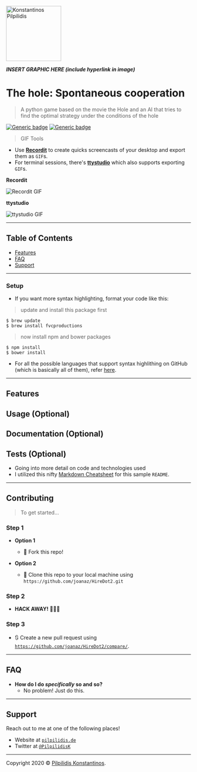 <a href="http://pilpilidis.de"><img src="https://avatars1.githubusercontent.com/u/71609885?s=400&u=c8c17cdd60c197a1003b0ae128c86069952caa4e" height="150" title="Konstantinos Pilpilidis" alt="Konstantinos Pilpilidis"></a>

<!-- [![Konstantinos Pilpilidis](https://avatars1.githubusercontent.com/u/71609885?s=400&u=c8c17cdd60c197a1003b0ae128c86069952caa4e)](http://pilpilidis.de) -->

***INSERT GRAPHIC HERE (include hyperlink in image)***

# The hole: Spontaneous cooperation

> A python game based on the movie the Hole and an AI that tries to find the optimal strategy under the conditions of the hole


[![Generic badge](https://img.shields.io/badge/Finished-No-red.svg)](https://shields.io/)
[![Generic badge](https://img.shields.io/badge/Version-0.0-green.svg)](https://shields.io/)

> GIF Tools

- Use <a href="http://recordit.co/" target="_blank">**Recordit**</a> to create quicks screencasts of your desktop and export them as `GIF`s.
- For terminal sessions, there's <a href="https://github.com/chjj/ttystudio" target="_blank">**ttystudio**</a> which also supports exporting `GIF`s.

**Recordit**

![Recordit GIF](http://g.recordit.co/iLN6A0vSD8.gif)

**ttystudio**

![ttystudio GIF](https://raw.githubusercontent.com/chjj/ttystudio/master/img/example.gif)

---

## Table of Contents

- [Features](#features)
- [FAQ](#faq)
- [Support](#support)

---

### Setup

- If you want more syntax highlighting, format your code like this:

> update and install this package first

```shell
$ brew update
$ brew install fvcproductions
```

> now install npm and bower packages

```shell
$ npm install
$ bower install
```

- For all the possible languages that support syntax highlithing on GitHub (which is basically all of them), refer <a href="https://github.com/github/linguist/blob/master/lib/linguist/languages.yml" target="_blank">here</a>.

---

## Features
## Usage (Optional)
## Documentation (Optional)
## Tests (Optional)

- Going into more detail on code and technologies used
- I utilized this nifty <a href="https://github.com/adam-p/markdown-here/wiki/Markdown-Cheatsheet" target="_blank">Markdown Cheatsheet</a> for this sample `README`.

---

## Contributing

> To get started...

### Step 1

- **Option 1**
    - 🍴 Fork this repo!

- **Option 2**
    - 👯 Clone this repo to your local machine using `https://github.com/joanaz/HireDot2.git`

### Step 2

- **HACK AWAY!** 🔨🔨🔨

### Step 3

- 🔃 Create a new pull request using <a href="https://github.com/joanaz/HireDot2/compare/" target="_blank">`https://github.com/joanaz/HireDot2/compare/`</a>.

---

## FAQ

- **How do I do *specifically* so and so?**
    - No problem! Just do this.

---

## Support

Reach out to me at one of the following places!

- Website at <a href="http://pilpilidis.de" target="_blank">`pilpilidis.de`</a>
- Twitter at <a href="http://twitter.com/PilpilidisK" target="_blank">`@PilpilidisK`</a>
---
Copyright 2020 © <a href="http://pilpilidis.de" target="_blank">Pilpilidis Konstantinos</a>.